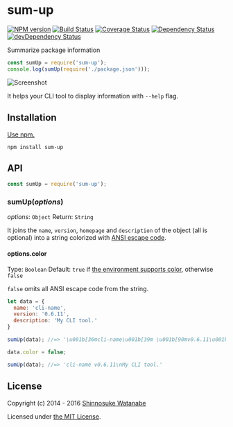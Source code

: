 # sum-up

[![NPM version](https://img.shields.io/npm/v/sum-up.svg)](https://www.npmjs.com/package/sum-up)
[![Build Status](https://travis-ci.org/shinnn/sum-up.svg?branch=master)](https://travis-ci.org/shinnn/sum-up)
[![Coverage Status](https://img.shields.io/coveralls/shinnn/sum-up.svg)](https://coveralls.io/r/shinnn/sum-up)
[![Dependency Status](https://david-dm.org/shinnn/sum-up.svg)](https://david-dm.org/shinnn/sum-up)
[![devDependency Status](https://david-dm.org/shinnn/sum-up/dev-status.svg)](https://david-dm.org/shinnn/sum-up#info=devDependencies)

Summarize package information

```javascript
const sumUp = require('sum-up');
console.log(sumUp(require('./package.json')));
```

![Screenshot](./screenshot.png "Screenshot")

It helps your CLI tool to display information with `--help` flag.

## Installation

[Use npm.](https://docs.npmjs.com/cli/install)

```
npm install sum-up
```

## API

```javascript
const sumUp = require('sum-up');
```

### sumUp(*options*)

*options*: `Object`
Return: `String`

It joins the `name`, `version`, `homepage` and `description` of the object (all is optional) into a string colorized with [ANSI escape code](https://github.com/sindresorhus/ansi-styles).

#### options.color

Type: `Boolean`
Default: `true` if [the environment supports color](https://github.com/sindresorhus/supports-color), otherwise `false`

`false` omits all ANSI escape code from the string.

```javascript
let data = {
  name: 'cli-name',
  version: '0.6.11',
  description: 'My CLI tool.'
}

sumUp(data); //=> '\u001b[36mcli-name\u001b[39m \u001b[90mv0.6.11\u001b[39m\nMy CLI tool.'

data.color = false;

sumUp(data); //=> 'cli-name v0.6.11\nMy CLI tool.'
```

## License

Copyright (c) 2014 - 2016 [Shinnosuke Watanabe](https://github.com/shinnn)

Licensed under [the MIT License](./LICENSE).
